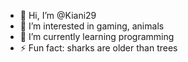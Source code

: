 - 👋 Hi, I’m @Kiani29
- 👀 I’m interested in gaming, animals
- 🌱 I’m currently learning programming
- ⚡ Fun fact: sharks are older than trees

<!---
Kiani29/Kiani29 is a ✨ special ✨ repository because its `README.md` (this file) appears on your GitHub profile.
You can click the Preview link to take a look at your changes.
--->
